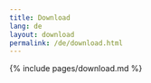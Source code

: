 ```yaml
---
title: Download
lang: de
layout: download
permalink: /de/download.html
---
```


{% include pages/download.md %}
